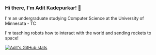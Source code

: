 ### Hi there, I'm Adit Kadepurkar! 👋

I'm an undergraduate studying Computer Science at the University of Minnesota - TC

I'm teaching robots how to interact with the world and sending rockets to space!


[![Adit's GitHub stats](https://github-readme-stats.vercel.app/api?username=aditkadepurkar&show_icons=true&theme=transparent)](https://github.com/anuraghazra/github-readme-stats)

<!--
**aditKadepurkar/aditKadepurkar** is a ✨ _special_ ✨ repository because its `README.md` (this file) appears on your GitHub profile.

Here are some ideas to get you started:

- 🔭 I’m currently working on ...
- 🌱 I’m currently learning ...
- 👯 I’m looking to collaborate on ...
- 🤔 I’m looking for help with ...
- 💬 Ask me about ...
- 📫 How to reach me: ...
- 😄 Pronouns: ...
- ⚡ Fun fact: ...
-->
